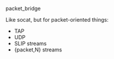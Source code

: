 packet_bridge

Like socat, but for packet-oriented things:
- TAP
- UDP
- SLIP streams
- {packet,N} streams


